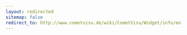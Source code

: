 ```yaml
---
layout: redirected
sitemap: false
redirect_to: http://www.cometvisu.de/wiki/CometVisu/Widget/info/en
---
```


